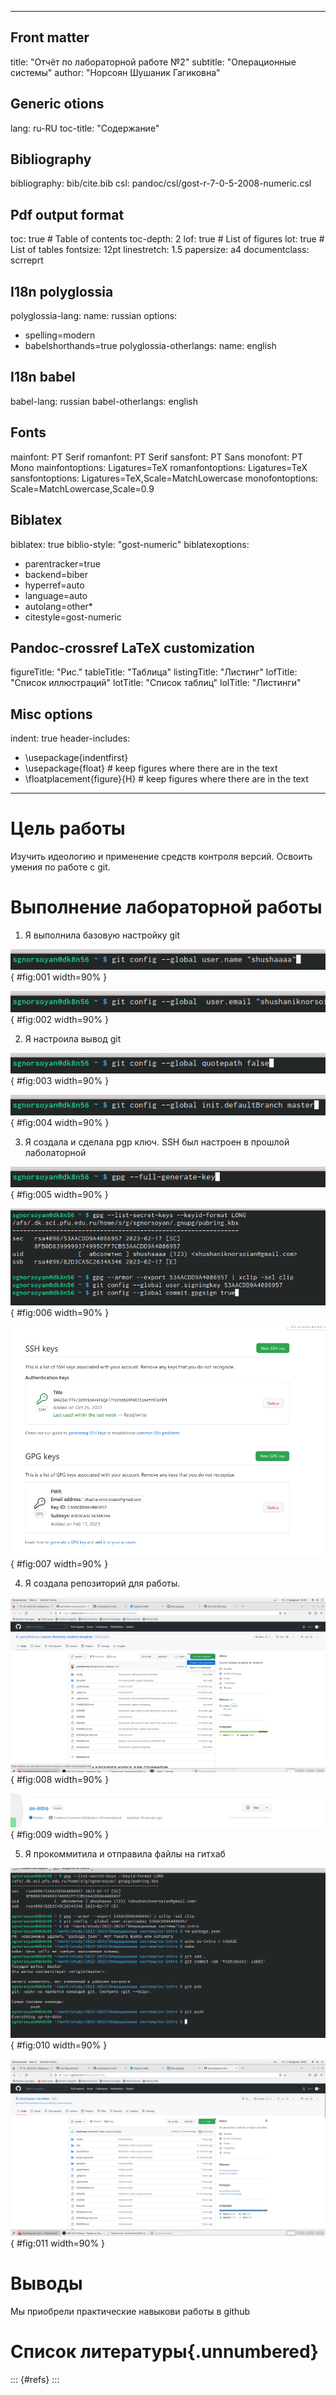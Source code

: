 
---
## Front matter
title: "Отчёт по лабораторной работе №2"
subtitle: "Операционные системы"
author: "Норсоян Шушаник Гагиковна"

## Generic otions
lang: ru-RU
toc-title: "Содержание"

## Bibliography
bibliography: bib/cite.bib
csl: pandoc/csl/gost-r-7-0-5-2008-numeric.csl

## Pdf output format
toc: true # Table of contents
toc-depth: 2
lof: true # List of figures
lot: true # List of tables
fontsize: 12pt
linestretch: 1.5
papersize: a4
documentclass: scrreprt
## I18n polyglossia
polyglossia-lang:
name: russian
options:
- spelling=modern
- babelshorthands=true
polyglossia-otherlangs:
name: english
## I18n babel
babel-lang: russian
babel-otherlangs: english
## Fonts
mainfont: PT Serif
romanfont: PT Serif
sansfont: PT Sans
monofont: PT Mono
mainfontoptions: Ligatures=TeX
romanfontoptions: Ligatures=TeX
sansfontoptions: Ligatures=TeX,Scale=MatchLowercase
monofontoptions: Scale=MatchLowercase,Scale=0.9
## Biblatex
biblatex: true
biblio-style: "gost-numeric"
biblatexoptions:
- parentracker=true
- backend=biber
- hyperref=auto
- language=auto
- autolang=other*
- citestyle=gost-numeric
## Pandoc-crossref LaTeX customization
figureTitle: "Рис."
tableTitle: "Таблица"
listingTitle: "Листинг"
lofTitle: "Список иллюстраций"
lotTitle: "Список таблиц"
lolTitle: "Листинги"
## Misc options
indent: true
header-includes:
- \usepackage{indentfirst}
- \usepackage{float} # keep figures where there are in the text
- \floatplacement{figure}{H} # keep figures where there are in the text
---

# Цель работы


Изучить идеологию и применение средств контроля версий.
Освоить умения по работе с git.


# Выполнение лабораторной работы

1. Я выполнила базовую настройку git

![терминал](image/1.png){ #fig:001 width=90% }

![терминал](image/2.png){ #fig:002 width=90% }

2. Я настроила вывод git

![терминал](image/3.png){ #fig:003 width=90% }

![редактирование](image/4.png){ #fig:004 width=90% }

3. Я создала и сделала pgp ключ. SSH был настроен в прошлой лаболаторной

![Ввод текста](image/5.png){ #fig:005 width=90% }

![отранслирование текста](image/6.png){ #fig:006 width=90% }

![Скачивание](image/7.png){ #fig:007 width=90% }

4. Я создала репозиторий для работы.

![Подключение](image/8.png){ #fig:008 width=90% }

![Создание копии](image/9.png){ #fig:009 width=90% }

5. Я прокоммитила и отправила файлы на гитхаб

![отранслирование текста](image/10.png){ #fig:010 width=90% }

![Исправления текста программы](image/11.png){ #fig:011 width=90% }


# Выводы

Мы приобрели практические навыкови работы в github

# Список литературы{.unnumbered}

::: {#refs}
:::
